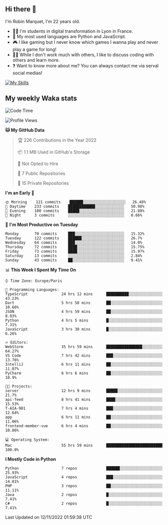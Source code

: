 ## Hi there 👋

I'm Robin Marquet, I'm 22 years old.

- 👨‍💻 I'm students in digital transformation in Lyon in France.
- 🌱 My most used languages are Python and JavaScript.
- 🎮 I like gaming but I never know which games I wanna play and never play a game for long!
- 👯‍♀️ While I don't work much with others, I like to discuss coding with others and learn more.
- ❓ Want to know more about me? You can always contact me via serval social medias!

[![My Skills](https://skillicons.dev/icons?i=js,html,css,docker,express,figma,firebase,graphql,mongodb,mysql,nodejs,py,react,ts,vue)](https://skillicons.dev)

## My weekly Waka stats

<!--START_SECTION:waka-->
![Code Time](http://img.shields.io/badge/Code%20Time-2%2C840%20hrs%2010%20mins-blue)

![Profile Views](http://img.shields.io/badge/Profile%20Views-1-blue)

**🐱 My GitHub Data** 

> 🏆 226 Contributions in the Year 2022
 > 
> 📦 1.1 MB Used in GitHub's Storage 
 > 
> 🚫 Not Opted to Hire
 > 
> 📜 7 Public Repositories 
 > 
> 🔑 15 Private Repositories  
 > 
**I'm an Early 🐤** 

```text
🌞 Morning    121 commits    ██████░░░░░░░░░░░░░░░░░░░   26.48% 
🌆 Daytime    233 commits    ████████████░░░░░░░░░░░░░   50.98% 
🌃 Evening    100 commits    █████░░░░░░░░░░░░░░░░░░░░   21.88% 
🌙 Night      3 commits      ░░░░░░░░░░░░░░░░░░░░░░░░░   0.66%

```
📅 **I'm Most Productive on Tuesday** 

```text
Monday       70 commits     ███░░░░░░░░░░░░░░░░░░░░░░   15.32% 
Tuesday      122 commits    ██████░░░░░░░░░░░░░░░░░░░   26.7% 
Wednesday    64 commits     ███░░░░░░░░░░░░░░░░░░░░░░   14.0% 
Thursday     72 commits     ████░░░░░░░░░░░░░░░░░░░░░   15.75% 
Friday       73 commits     ████░░░░░░░░░░░░░░░░░░░░░   15.97% 
Saturday     13 commits     ░░░░░░░░░░░░░░░░░░░░░░░░░   2.84% 
Sunday       43 commits     ██░░░░░░░░░░░░░░░░░░░░░░░   9.41%

```


📊 **This Week I Spent My Time On** 

```text
⌚︎ Time Zone: Europe/Paris

💬 Programming Languages: 
TypeScript               24 hrs 12 mins      ██████████░░░░░░░░░░░░░░░   43.23% 
Dart                     5 hrs 58 mins       ██░░░░░░░░░░░░░░░░░░░░░░░   10.66% 
JSON                     4 hrs 59 mins       ██░░░░░░░░░░░░░░░░░░░░░░░   8.93% 
Python                   4 hrs 5 mins        █░░░░░░░░░░░░░░░░░░░░░░░░   7.31% 
JavaScript               3 hrs 30 mins       █░░░░░░░░░░░░░░░░░░░░░░░░   6.26%

🔥 Editors: 
WebStorm                 35 hrs 59 mins      ████████████████░░░░░░░░░   64.27% 
VS Code                  7 hrs 42 mins       ███░░░░░░░░░░░░░░░░░░░░░░   13.76% 
IntelliJ                 6 hrs 11 mins       ██░░░░░░░░░░░░░░░░░░░░░░░   11.07% 
PyCharm                  6 hrs 6 mins        ██░░░░░░░░░░░░░░░░░░░░░░░   10.9%

🐱‍💻 Projects: 
server                   12 hrs 9 mins       █████░░░░░░░░░░░░░░░░░░░░   21.7% 
api-feed                 8 hrs 41 mins       ████░░░░░░░░░░░░░░░░░░░░░   15.53% 
T-AIA-901                7 hrs 4 mins        ███░░░░░░░░░░░░░░░░░░░░░░   12.64% 
app                      6 hrs 11 mins       ██░░░░░░░░░░░░░░░░░░░░░░░   11.06% 
frontend-member-vue      6 hrs 4 mins        ██░░░░░░░░░░░░░░░░░░░░░░░   10.86%

💻 Operating System: 
Mac                      55 hrs 59 mins      █████████████████████████   100.0%

```

**I Mostly Code in Python** 

```text
Python                   7 repos             ██████░░░░░░░░░░░░░░░░░░░   25.93% 
JavaScript               4 repos             ███░░░░░░░░░░░░░░░░░░░░░░   14.81% 
PHP                      3 repos             ██░░░░░░░░░░░░░░░░░░░░░░░   11.11% 
Java                     2 repos             █░░░░░░░░░░░░░░░░░░░░░░░░   7.41% 
C#                       2 repos             █░░░░░░░░░░░░░░░░░░░░░░░░   7.41%

```



 Last Updated on 12/11/2022 01:59:38 UTC
<!--END_SECTION:waka-->
